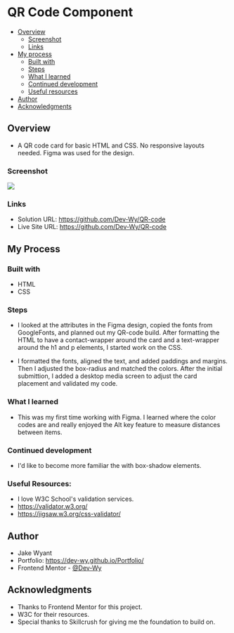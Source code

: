 
# QR Code Component 

- [Overview](#overview)
  - [Screenshot](#screenshot)
  - [Links](#links)
- [My process](#my-process)
  - [Built with](#built-with)
  - [Steps](#steps)
  - [What I learned](#what-i-learned)
  - [Continued development](#continued-development)
  - [Useful resources](#useful-resources)
- [Author](#author)
- [Acknowledgments](#acknowledgments)

## Overview
- A QR code card for basic HTML and CSS. No responsive layouts needed. Figma was used for the design.

### Screenshot
![](./qr-code-screenshot.png)

### Links
- Solution URL:
 https://github.com/Dev-Wy/QR-code
- Live Site URL:
 https://github.com/Dev-Wy/QR-code

## My Process
### Built with
- HTML
- CSS

### Steps
- I looked at the attributes in the Figma design, copied the fonts from GoogleFonts, and planned out my QR-code build. After formatting the HTML to have a contact-wrapper around the card and a text-wrapper around the h1 and p elements, I started work on the CSS. 

- I formatted the fonts, aligned the text, and added paddings and margins. Then I adjusted the box-radius and matched the colors. After the initial submittion, I added a desktop media screen to adjust the card placement and validated my code.

### What I learned
- This was my first time working with Figma. I learned where the color codes are and really enjoyed the Alt key feature to measure distances between items.

### Continued development
- I'd like to become more familiar the with box-shadow elements. 

### Useful Resources: 
- I love W3C School's validation services. 
- https://validator.w3.org/   
- https://jigsaw.w3.org/css-validator/

## Author
- Jake Wyant
- Portfolio: https://dev-wy.github.io/Portfolio/
- Frontend Mentor - [@Dev-Wy](https://www.frontendmentor.io/profile/Dev-Wy)

## Acknowledgments
- Thanks to Frontend Mentor for this project.
- W3C for their resources. 
- Special thanks to Skillcrush for giving me the foundation to build on.
